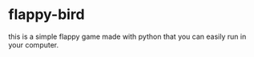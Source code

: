 # flappy-bird
this is a simple flappy game made with python that you can easily run in your computer.
